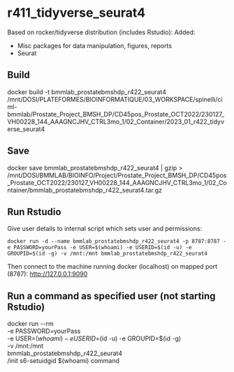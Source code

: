
# r411_tidyverse_seurat4

Based on rocker/tidyverse distribution (includes Rstudio): 
Added:
 - Misc packages for data manipulation, figures, reports
 - Seurat



## Build

docker build -t bmmlab_prostatebmshdp_r422_seurat4 /mnt/DOSI/PLATEFORMES/BIOINFORMATIQUE/03_WORKSPACE/spinelli/ciml-bmmlab/Prostate_Project_BMSH_DP/CD45pos_Prostate_OCT2022/230127_VH00228_144_AAAGNCJHV_CTRL3mo_1/02_Container/2023_01_r422_tidyverse_seurat4



## Save

docker save bmmlab_prostatebmshdp_r422_seurat4 | gzip > /mnt/DOSI/BMMLAB/BIOINFO/Project/Prostate_Project_BMSH_DP/CD45pos_Prostate_OCT2022/230127_VH00228_144_AAAGNCJHV_CTRL3mo_1/02_Container/bmmlab_prostatebmshdp_r422_seurat4.tar.gz



## Run Rstudio

Give user details to internal script which sets user and permissions:

```
docker run -d --name bmmlab_prostatebmshdp_r422_seurat4 -p 8787:8787 -e PASSWORD=yourPass -e USER=$(whoami) -e USERID=$(id -u) -e GROUPID=$(id -g) -v /mnt:/mnt bmmlab_prostatebmshdp_r422_seurat4
```

Then connect to the machine running docker (localhost) on mapped port (8787):
http://127.0.0.1:9090



## Run a command as specified user (not starting Rstudio)

docker run --rm \
           -e PASSWORD=yourPass \
           -e USER=$(whoami) -e USERID=$(id -u) -e GROUPID=$(id -g) \
           -v /mnt:/mnt \
           bmmlab_prostatebmshdp_r422_seurat4 \
           /init s6-setuidgid $(whoami) command

